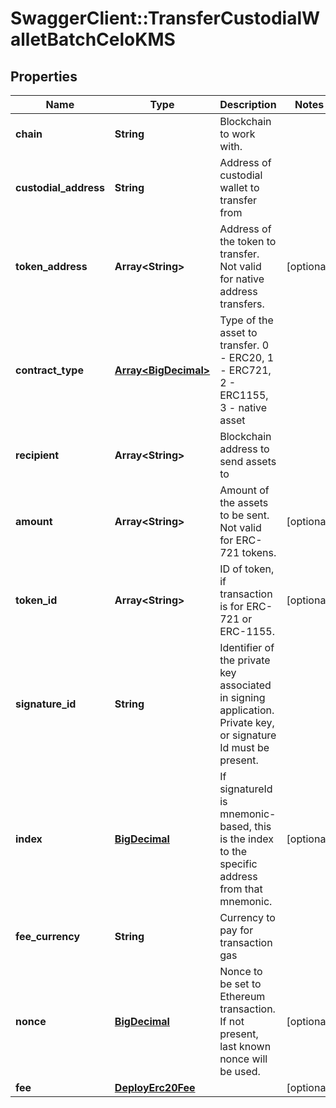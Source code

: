 # SwaggerClient::TransferCustodialWalletBatchCeloKMS

## Properties
Name | Type | Description | Notes
------------ | ------------- | ------------- | -------------
**chain** | **String** | Blockchain to work with. | 
**custodial_address** | **String** | Address of custodial wallet to transfer from | 
**token_address** | **Array&lt;String&gt;** | Address of the token to transfer. Not valid for native address transfers. | [optional] 
**contract_type** | [**Array&lt;BigDecimal&gt;**](BigDecimal.md) | Type of the asset to transfer. 0 - ERC20, 1 - ERC721, 2 - ERC1155, 3 - native asset | 
**recipient** | **Array&lt;String&gt;** | Blockchain address to send assets to | 
**amount** | **Array&lt;String&gt;** | Amount of the assets to be sent. Not valid for ERC-721 tokens. | [optional] 
**token_id** | **Array&lt;String&gt;** | ID of token, if transaction is for ERC-721 or ERC-1155. | [optional] 
**signature_id** | **String** | Identifier of the private key associated in signing application. Private key, or signature Id must be present. | 
**index** | [**BigDecimal**](BigDecimal.md) | If signatureId is mnemonic-based, this is the index to the specific address from that mnemonic. | [optional] 
**fee_currency** | **String** | Currency to pay for transaction gas | 
**nonce** | [**BigDecimal**](BigDecimal.md) | Nonce to be set to Ethereum transaction. If not present, last known nonce will be used. | [optional] 
**fee** | [**DeployErc20Fee**](DeployErc20Fee.md) |  | [optional] 

